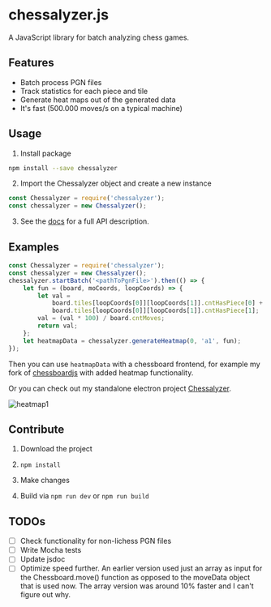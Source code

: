 # chessalyzer.js

A JavaScript library for batch analyzing chess games.

## Features

-   Batch process PGN files
-   Track statistics for each piece and tile
-   Generate heat maps out of the generated data
-   It's fast (500.000 moves/s on a typical machine)

## Usage

1. Install package

```sh
npm install --save chessalyzer
```

2. Import the Chessalyzer object and create a new instance

```javascript
const Chessalyzer = require('chessalyzer');
const chessalyzer = new Chessalyzer();
```

3. See the [docs](https://peterpain.github.io/chessalyzer.js/Chessalyzer.html) for a full API description.

## Examples

```javascript
const Chessalyzer = require('chessalyzer');
const chessalyzer = new Chessalyzer();
chessalyzer.startBatch('<pathToPgnFile>').then(() => {
	let fun = (board, moCoords, loopCoords) => {
		let val =
			board.tiles[loopCoords[0]][loopCoords[1]].cntHasPiece[0] +
			board.tiles[loopCoords[0]][loopCoords[1]].cntHasPiece[1];
		val = (val * 100) / board.cntMoves;
		return val;
	};
	let heatmapData = chessalyzer.generateHeatmap(0, 'a1', fun);
});
```

Then you can use `heatmapData` with a chessboard frontend, for example my fork of [chessboardjs](https://github.com/PeterPain/chessboardjs) with added heatmap functionality.

Or you can check out my standalone electron project [Chessalyzer](https://github.com/PeterPain/chessalyzer-nuxt).

![heatmap1](https://i.imgur.com/xH3XETp.png)

## Contribute

1. Download the project

2. `npm install`

3. Make changes

4. Build via `npm run dev` or `npm run build`

## TODOs

-   [ ] Check functionality for non-lichess PGN files
-   [ ] Write Mocha tests
-   [ ] Update jsdoc
-   [ ] Optimize speed further. An earlier version used just an array as input for the Chessboard.move() function as opposed to the moveData object that is used now. The array version was around 10% faster and I can't figure out why.
